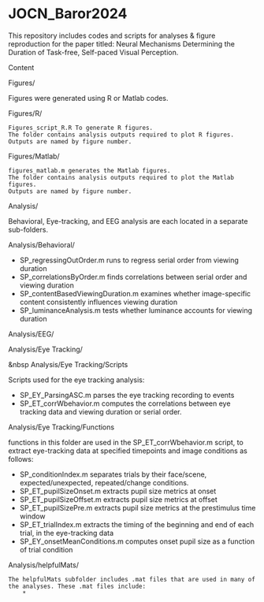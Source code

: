 # JOCN_Baror2024
This repository includes codes and scripts for analyses &amp; figure reproduction for the paper titled: Neural Mechanisms Determining the Duration of Task-free, Self-paced Visual Perception.

Content

Figures/
  
Figures were generated using R or Matlab codes.
  
Figures/R/
            
	Figures_script_R.R To generate R figures. 
	The folder contains analysis outputs required to plot R figures. 
	Outputs are named by figure number.

Figures/Matlab/
	    
	figures_matlab.m generates the Matlab figures.
	The folder contains analysis outputs required to plot the Matlab figures. 
	Outputs are named by figure number.
     
Analysis/

Behavioral, Eye-tracking, and EEG analysis are each located in a separate sub-folders.

Analysis/Behavioral/

* SP_regressingOutOrder.m runs to regress serial order from viewing duration
* SP_correlationsByOrder.m finds correlations between serial order and viewing duration
* SP_contentBasedViewingDuration.m examines whether image-specific content consistently influences viewing duration
* SP_luminanceAnalysis.m tests whether luminance accounts for viewing duration
  
Analysis/EEG/

Analysis/Eye Tracking/

&nbsp Analysis/Eye Tracking/Scripts

Scripts used for the eye tracking analysis:

* SP_EY_ParsingASC.m parses the eye tracking recording to events
* SP_ET_corrWbehavior.m computes the correlations between eye tracking data and viewing duration or serial order.

Analysis/Eye Tracking/Functions

functions in this folder are used in the SP_ET_corrWbehavior.m script, to extract eye-tracking data at specified timepoints and image conditions as follows:

* SP_conditionIndex.m separates trials by their face/scene, expected/unexpected, repeated/change conditions.
* SP_ET_pupilSizeOnset.m extracts pupil size metrics at onset
* SP_ET_pupilSizeOffset.m extracts pupil size metrics at offset
* SP_ET_pupilSizePre.m extracts pupil size metrics at the prestimulus time window
* SP_ET_trialIndex.m extracts the timing of the beginning and end of each trial, in the eye-tracking data
* SP_EY_onsetMeanConditions.m computes onset pupil size as a function of trial condition

Analysis/helpfulMats/

	The helpfulMats subfolder includes .mat files that are used in many of the analyses. These .mat files include:
 		* 
